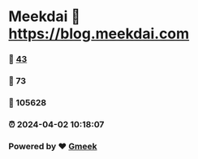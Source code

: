 # Meekdai :link: https://blog.meekdai.com 
### :page_facing_up: [43](https://blog.meekdai.com/tag.html) 
### :speech_balloon: 73 
### :hibiscus: 105628 
### :alarm_clock: 2024-04-02 10:18:07 
### Powered by :heart: [Gmeek](https://github.com/Meekdai/Gmeek)
